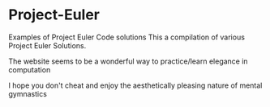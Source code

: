 Project-Euler
=============

Examples of Project Euler Code solutions
This a compilation of various Project Euler Solutions.

The website seems to be a wonderful way to practice/learn elegance in computation

I hope you don't cheat and enjoy the aesthetically pleasing nature of mental gymnastics